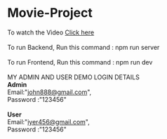 # Movie-Project <br />
To watch the Video <a href ="https://drive.google.com/file/d/1O21AmAphjmT0ZPVTvSTIfO23bwUbJ5nh/view?usp=sharing">Click here</a> <br/><br/>
To run Backend, Run this command : npm run server <br /><br />
To run Frontend, Run this command : npm run dev <br /><br />
MY ADMIN AND USER DEMO LOGIN DETAILS <br />
**Admin**<br/>
Email:"john888@gmail.com",<br />
Password :"123456"  <br /><br />
**User**<br />
Email:"iyer456@gmail.com",<br />
Password :"123456"  <br /><br />



